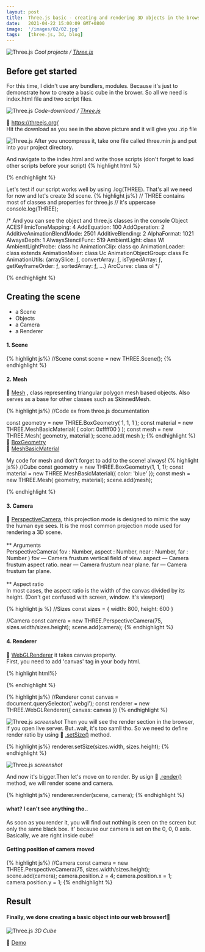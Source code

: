 ```yaml
---
layout: post
title:  Three.js basic - creating and rendering 3D objects in the browser
date:   2021-04-22 15:00:09 GMT+0800
image:  '/images/02/02.jpg'
tags:   [three.js, 3d, blog]
---
```


![Three.js]({{site.baseurl}}/images/02/threejsorg.jpg)
*Cool projects / [Three.js](https://threejs.org/)*


## Before get started
For this time, I didn't use any bundlers, modules. Because it's just to demonstrate how to create a basic cube in the brower. So all we need is index.html file and two script files.

![Three.js]({{site.baseurl}}/images/02/download.jpg)
*Code-download / [Three.js](https://threejs.org/)*

🔗 <a href="https://threejs.org/" target="_blank">https://threejs.org/</a>
<br>
Hit the download as you see in the above picture and it will give you .zip file


![Three.js]({{site.baseurl}}/images/02/min.jpg)
After you uncompress it, take one file called three.min.js and put into your project directory.

And navigate to the index.html and write those scripts (don't forget to load other scripts before your script)
{% highlight html %}
<body>
    <script src="three.min.js"></script>
    <script src="main.js"></script>
</body>
{% endhighlight %}

Let's test if our script works well by using .log(THREE). That's all we need for now and let's create 3d scene.
{% highlight js%}
// THREE contains most of classes and properties for three.js
// it's uppercase
console.log(THREE);

/* And you can see the object and three.js classes in the console 
Object
ACESFilmicToneMapping: 4
AddEquation: 100
AddOperation: 2
AdditiveAnimationBlendMode: 2501
AdditiveBlending: 2
AlphaFormat: 1021
AlwaysDepth: 1
AlwaysStencilFunc: 519
AmbientLight: class Wl
AmbientLightProbe: class hc
AnimationClip: class qo
AnimationLoader: class extends
AnimationMixer: class Uc
AnimationObjectGroup: class Fc
AnimationUtils: {arraySlice: ƒ, convertArray: ƒ, isTypedArray: ƒ, getKeyframeOrder: ƒ, sortedArray: ƒ, …}
ArcCurve: class ol
*/

{% endhighlight %}


## Creating the scene
* a Scene
* Objects
* a Camera
* a Renderer

#### 1. Scene
{% highlight js%}
//Scene
const scene = new THREE.Scene();
{% endhighlight %}

#### 2. Mesh

🔗 <a href="https://threejs.org/docs/index.html?q=mesh#api/en/objects/Mesh.geometry" target="_blank">Mesh</a>
, class representing triangular polygon mesh based objects. Also serves as a base for other classes such as SkinnedMesh.

{% highlight js%}
//Code ex from three.js documentation

const geometry = new THREE.BoxGeometry( 1, 1, 1 );
const material = new THREE.MeshBasicMaterial( { color: 0xffff00 } );
const mesh = new THREE.Mesh( geometry, material );
scene.add( mesh );
{% endhighlight %}
🔗 <a href="https://threejs.org/docs/index.html?q=box#api/en/geometries/BoxGeometry" target="_blank">BoxGeometry</a>
<br>
🔗 <a href="https://threejs.org/docs/index.html?q=meshbasi#api/en/materials/MeshBasicMaterial" target="_blank">MeshBasicMaterial</a>

My code for mesh and don't forget to add to the scene! always!
{% highlight js%}
//Cube
const geometry = new THREE.BoxGeometry(1, 1, 1);
const material = new THREE.MeshBasicMaterial({ color: 'blue' });
const mesh = new THREE.Mesh( geometry, material);
scene.add(mesh);

{% endhighlight %}

#### 3. Camera
🔗 <a href="https://threejs.org/docs/index.html?q=camera#api/en/cameras/PerspectiveCamera" target="_blank">PerspectiveCamera</a>, this projection mode is designed to mimic the way the human eye sees. It is the most common projection mode used for rendering a 3D scene.
<br>
<br>
** Arguments
<br>
PerspectiveCamera( fov : Number, aspect : Number, near : Number, far : Number )
fov — Camera frustum vertical field of view.
aspect — Camera frustum aspect ratio.
near — Camera frustum near plane.
far — Camera frustum far plane.
<br>
<br>
** Aspect ratio
<br>
In most cases, the aspect ratio is the width of the canvas divided by its height. (Don't get confused with screen, window. it's viewport)

{% highlight js %}
//Sizes
const sizes = {
    width: 800,
    height: 600
}

//Camera
const camera = new THREE.PerspectiveCamera(75, sizes.width/sizes.height);
scene.add(camera);
{% endhighlight %}

#### 4. Renderer

🔗 <a href="https://threejs.org/docs/index.html?q=renderer#api/en/renderers/WebGLRenderer" target="_blank">WebGLRenderer</a> it takes canvas property.
<br>
First, you need to add 'canvas' tag in your body html.

{% highlight html%}
<body>
    <canvas class="webgl"></canvas>
    <script src="three.min.js"></script>
    <script src="main.js"></script>
</body>
{% endhighlight %}



{% highlight js%}
//Renderer
const canvas = document.querySelector('.webgl');
const renderer = new THREE.WebGLRenderer({
    canvas: canvas
})
{% endhighlight %}

![Three.js]({{site.baseurl}}/images/02/render.jpg)
*screenshot*
Then you will see the render section in the browser, if you open live server. But..wait, it's too samll tho. So we need to define render ratio by using 🔗 <a href="https://threejs.org/docs/index.html?q=render#api/en/renderers/WebGLRenderer.setSize" target="_blank">.setSize()</a> method.
<br>

{% highlight js%}
renderer.setSize(sizes.width, sizes.height);
{% endhighlight %}

![Three.js]({{site.baseurl}}/images/02/render2.jpg)
*screenshot*

And now it's bigger.Then let's move on to render. By usign
🔗 <a href="https://threejs.org/docs/index.html?q=render#api/en/renderers/WebGLRenderer.render" target="_blank">.render()</a> method, we will render scene and camera.
<br>

{% highlight js%}
renderer.render(scene, camera);
{% endhighlight %}

#### what? I can't see anything tho..
As soon as you render it, you will find out nothing is seen on the screen but only the same black box. it' because our camera is set on the 0, 0, 0 axis. Basically, we are right inside cube!

#### Getting position of camera moved

{% highlight js%}
//Camera
const camera = new THREE.PerspectiveCamera(75, sizes.width/sizes.height);
scene.add(camera);
camera.position.z = 4;
camera.position.x = 1;
camera.position.y = 1;
{% endhighlight %}


## Result

#### Finally, we done creating a basic object into our web browser!🔷

![Three.js]({{site.baseurl}}/images/02/cube.jpg)
*3D Cube*

🔗 <a href="https://kimbumi.github.io/threejs/basic/index.html" target="_blank">Demo</a>